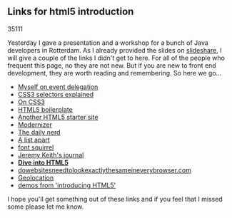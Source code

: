 <article><h2>Links for html5 introduction</h2><time><span class="day">3</span><span class="month">5</span><span class="year">111</span></time><p>Yesterday I gave a presentation and a workshop for a bunch of Java developers in Rotterdam. As I already provided the slides on <a href="http://www.slideshare.net/wnas/">slideshare</a>, I will give a couple of the links I didn't get to here. For all of the people who frequent this page, no they are not new. But if you are new to front end development, they are worth reading and remembering. So here we go...</p><ul class="openintabs"><li><a href="http://wnas.nl/hidden-advantage-of-event-delegation">Myself on event delegation</a></li><li><a href="http://www.456bereastreet.com/archive/200601/css_3_selectors_explained/">CSS3 selectors explained</a></li><li><a href="http://www.css3.info/">On CSS3</a></li><li><a href="http://html5boilerplate.com/">HTML5 boilerplate</a></li><li><a href="http://initializr.com/">Another HTML5 starter site</a></li><li><a href="http://www.modernizr.com/">Modernizer</a></li><li><a href="http://dailynerd.nl/">The daily nerd</a></li><li><a href="http://www.alistapart.com/">A list apart</a></li><li><a href="http://www.fontsquirrel.com/">font squirrel</a></li><li><a href="http://adactio.com/journal/">Jeremy Keith's journal</a></li><li><strong><a href="http://diveintohtml5.org/">Dive into HTML5</a></strong></li><li><a href="http://dowebsitesneedtolookexactlythesameineverybrowser.com/">dowebsitesneedtolookexactlythesameineverybrowser.com</a></li><li><a href="http://isgeolocationpartofhtml5.com/">Geolocation</a></li><li><a href="http://html5demos.com/">demos from 'introducing HTML5'</a></li></ul><p>I hope you'll get something out of these links and if you feel that I missed some please let me know.</p>	</article>